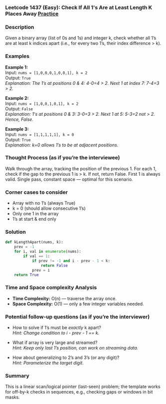 ### Leetcode 1437 (Easy): Check If All 1's Are at Least Length K Places Away [Practice](https://leetcode.com/problems/check-if-all-1s-are-at-least-length-k-places-away)

### Description  
Given a binary array (list of 0s and 1s) and integer k, check whether all 1’s are at least k indices apart (i.e., for every two 1’s, their index difference > k).

### Examples  

**Example 1:**  
Input: `nums = [1,0,0,0,1,0,0,1], k = 2`  
Output: `True`  
*Explanation: The 1’s at positions 0 & 4: 4-0=4 > 2. Next 1 at index 7: 7-4=3 > 2.*

**Example 2:**  
Input: `nums = [1,0,0,1,0,1], k = 2`  
Output: `False`  
*Explanation: 1's at positions 0 & 3: 3-0=3 > 2. Next 1 at 5: 5-3=2 not > 2. Hence, False.*

**Example 3:**  
Input: `nums = [1,1,1,1,1], k = 0`  
Output: `True`  
*Explanation: k=0 allows 1’s to be at adjacent positions.*

### Thought Process (as if you’re the interviewee)  
Walk through the array, tracking the position of the previous 1. For each 1, check if the gap to the previous 1 is > k. If not, return False. First 1 is always valid. Single pass, constant space — optimal for this scenario.

### Corner cases to consider  
- Array with no 1’s (always True)
- k = 0 (should allow consecutive 1’s)
- Only one 1 in the array
- 1’s at start & end only

### Solution

```python
def kLengthApart(nums, k):
    prev = -1
    for i, val in enumerate(nums):
        if val == 1:
            if prev != -1 and i - prev - 1 < k:
                return False
            prev = i
    return True
```

### Time and Space complexity Analysis  
- **Time Complexity:** O(n) — traverse the array once.
- **Space Complexity:** O(1) — only a few integer variables needed.

### Potential follow-up questions (as if you’re the interviewer)  

- How to solve if 1’s must be *exactly* k apart?  
  *Hint: Change condition to i - prev - 1 == k.*

- What if array is very large and streamed?  
  *Hint: Keep only last 1’s position, can work on streaming data.*

- How about generalizing to 2’s and 3’s (or any digit)?  
  *Hint: Parameterize the target digit.*

### Summary
This is a linear scan/logical pointer (last-seen) problem; the template works for off-by-k checks in sequences, e.g., checking gaps or windows in bit masks.